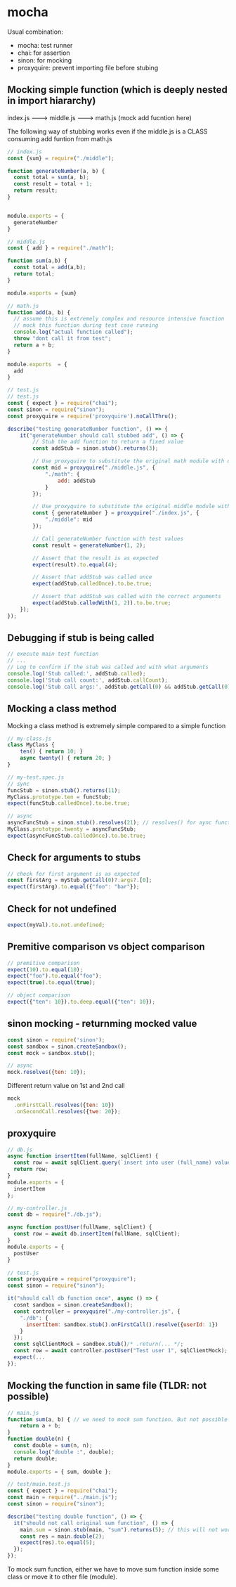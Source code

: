 # mocha

Usual combination:
- mocha: test runner
- chai: for assertion
- sinon: for mocking
- proxyquire: prevent importing file before stubing

## Mocking simple function (which is deeply nested in import hiararchy)
index.js ---> middle.js ---> math.js (mock add fucntion here)

The following way of stubbing works even if the middle.js is a CLASS consuming add funtion from math.js
```js
// index.js
const {sum} = require("./middle");

function generateNumber(a, b) {
  const total = sum(a, b);
  const result = total + 1;
  return result;
}


module.exports = {
  generateNumber
}
```
```js
// middle.js
const { add } = require("./math");

function sum(a,b) {
  const total = add(a,b);
  return total;
}

module.exports = {sum}
```
```js
// math.js
function add(a, b) {
  // assume this is extremely complex and resource intensive function
  // mock this function during test case running
  console.log("actual function called");
  throw "dont call it from test";
  return a + b;
}

module.exports  = {
  add
}
```
```js
// test.js
// test.js
const { expect } = require("chai");
const sinon = require("sinon");
const proxyquire = require('proxyquire').noCallThru();

describe("testing generateNumber function", () => {
    it("generateNumber should call stubbed add", () => {
        // Stub the add function to return a fixed value
        const addStub = sinon.stub().returns(3);

        // Use proxyquire to substitute the original math module with our stub
        const mid = proxyquire("./middle.js", {
            "./math": {
                add: addStub
            }
        });

        // Use proxyquire to substitute the original middle module with the one containing our stubbed math module
        const { generateNumber } = proxyquire("./index.js", {
            "./middle": mid
        });

        // Call generateNumber function with test values
        const result = generateNumber(1, 2);

        // Assert that the result is as expected
        expect(result).to.equal(4);

        // Assert that addStub was called once
        expect(addStub.calledOnce).to.be.true;

        // Assert that addStub was called with the correct arguments
        expect(addStub.calledWith(1, 2)).to.be.true;
    });
});
```

## Debugging if stub is being called
```js
// execute main test function
// ...
// Log to confirm if the stub was called and with what arguments
console.log('Stub called:', addStub.called);
console.log('Stub call count:', addStub.callCount);
console.log('Stub call args:', addStub.getCall(0) && addStub.getCall(0).args);
```

## Mocking a class method
Mocking a class method is extremely simple compared to a simple function
```js
// my-class.js
class MyClass {
    ten() { return 10; }
    async twenty() { return 20; }
}
```
```js
// my-test.spec.js
// sync
funcStub = sinon.stub().returns(11);
MyClass.prototype.ten = funcStub;
expect(funcStub.calledOnce).to.be.true;

// async
asyncFuncStub = sinon.stub().resolves(21); // resolves() for aync function
MyClass.prototype.twenty = asyncFuncStub;
expect(asyncFuncStub.calledOnce).to.be.true;
```

## Check for arguments to stubs
```js
// check for first argument is as expected
const firstArg = myStub.getCall(0)?.args?.[0];
expect(firstArg).to.equal({"foo": "bar"});
```

## Check for not undefined
```js
expect(myVal).to.not.undefined;
```

## Premitive comparison vs object comparison
```js
// premitive comparison
expect(10).to.equal(10);
expect("foo").to.equal("foo");
expect(true).to.equal(true);

// object comparison
expect({"ten": 10}).to.deep.equal({"ten": 10});
```
## sinon mocking - returnming mocked value
```js
const sinon = require('sinon');
const sandbox = sinon.createSandbox();
const mock = sandbox.stub();

// async
mock.resolves({ten: 10});
```
Different return value on 1st and 2nd call
```js
mock
  .onFirstCall.resolves({ten: 10})
  .onSecondCall.resolves({twe: 20});
```
## proxyquire
```js
// db.js
async function insertItem(fullName, sqlClient) {
  const row = await sqlClient.query(`insert into user (full_name) values (${fillName}) returning *`);
  return row;
}
module.exports = {
  insertItem
};
```
```js
// my-controller.js
const db = require("./db.js");

async function postUser(fullName, sqlClient) {
  const row = await db.insertItem(fullName, sqlClient);
}
module.exports = {
  postUser
}
```
```js
// test.js
const proxyquire = require("proxyquire");
const sinon = require("sinon");

it("should call db function once", async () => {
  cosnt sandbox = sinon.createSandbox();
  const controller = proxyquire("./my-controller.js", {
    "./db": {
      insertItem: sandbox.stub().onFirstCall().resolve({userId: 1})
    }
  });
  const sqlClientMock = sandbox.stub()/* .return(... */;
  const row = await controller.postUser("Test user 1", sqlClientMock);
  expect(...
});
```
## Mocking the function in same file (TLDR: not possible)
```js
// main.js
function sum(a, b) { // we need to mock sum function. But not possible
    return a + b;
}
function double(n) {
  const double = sum(n, n);
  console.log("double :", double);
  return double;
}
module.exports = { sum, double };
```
```js
// test/main.test.js
const { expect } = require("chai");
const main = require("../main.js");
const sinon = require("sinon");

describe("testing double function", () => {
  it("should not call original sum function", () => {
    main.sum = sinon.stub(main, "sum").returns(5); // this will not work, since the double function accesses sum function through closure
    const res = main.double(2);
    expect(res).to.equal(5);
  });
});
```
To mock sum function, either we have to move sum function inside some class or move it to other file (module).



